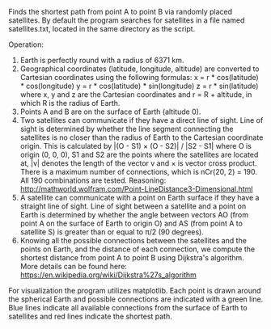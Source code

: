 Finds the shortest path from point A to point B via randomly placed satellites. By default the program searches for satellites
in a file named satellites.txt, located in the same directory as the script.

Operation:

1. Earth is perfectly round with a radius of 6371 km.
2. Geographical coordinates (latitude, longitude, altitude) are converted to Cartesian coordinates using the following formulas:
   x = r * cos(latitude) * cos(longitude)
   y = r * cos(latitude) * sin(longitude)
   z = r * sin(latitude)
   where x, y and z are the Cartesian coordinates and r = R + altitude, in which R is the radius of Earth.
3. Points A and B are on the surface of Earth (altitude 0).
4. Two satellites can communicate if they have a direct line of sight. Line of sight is determined by whether the line segment
   connecting the satellites is no closer than the radius of Earth to the Cartesian coordinate origin. This is calculated by
   |(O - S1) × (O - S2)| / |S2 - S1| where O is origin (0, 0, 0), S1 and S2 are the points where the satellites are located
   at, |v| denotes the length of the vector v and × is vector cross product. There is a maximum number of connections, which
   is nCr(20, 2) = 190. All 190 combinations are tested.
   Reasoning: http://mathworld.wolfram.com/Point-LineDistance3-Dimensional.html
5. A satellite can communicate with a point on Earth surface if they have a straight line of sight. Line of sight between a
   satellite and a point on Earth is determined by whether the angle between vectors AO (from point A on the surface of Earth
   to origin O) and AS (from point A to satellite S) is greater than or equal to π/2 (90 degrees).
6. Knowing all the possible connections between the satellites and the points on Earth, and the distance of each connection, we
   compute the shortest distance from point A to point B using Dijkstra's algorithm. More details can be found here:
   https://en.wikipedia.org/wiki/Dijkstra%27s_algorithm

For visualization the program utilizes matplotlib. Each point is drawn around the spherical Earth and possible connections
are indicated with a green line. Blue lines indicate all available connections from the surface of Earth to satellites and
red lines indicate the shortest path.
